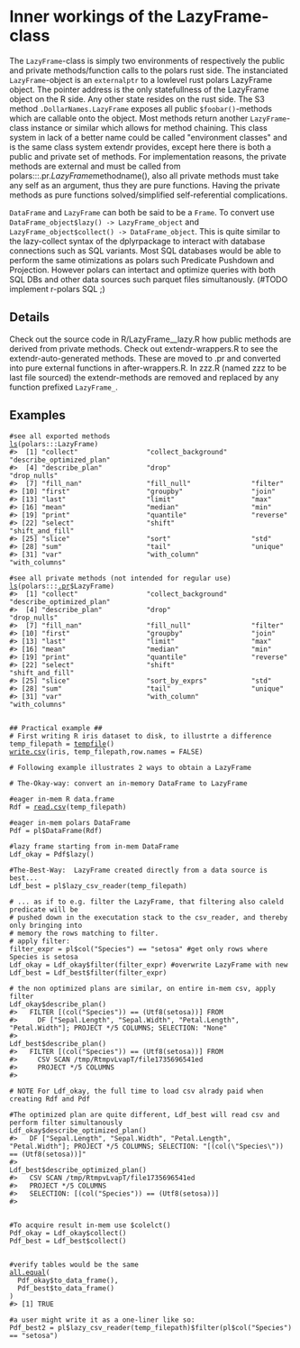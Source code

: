 # Inner workings of the LazyFrame-class

The `LazyFrame`-class is simply two environments of respectively the public and private methods/function calls to the polars rust side. The instanciated `LazyFrame`-object is an `externalptr` to a lowlevel rust polars LazyFrame object. The pointer address is the only statefullness of the LazyFrame object on the R side. Any other state resides on the rust side. The S3 method `.DollarNames.LazyFrame` exposes all public `$foobar()`-methods which are callable onto the object. Most methods return another `LazyFrame`-class instance or similar which allows for method chaining. This class system in lack of a better name could be called "environment classes" and is the same class system extendr provides, except here there is both a public and private set of methods. For implementation reasons, the private methods are external and must be called from polars:::.pr.$LazyFrame$methodname(), also all private methods must take any self as an argument, thus they are pure functions. Having the private methods as pure functions solved/simplified self-referential complications.

`DataFrame` and `LazyFrame` can both be said to be a `Frame`. To convert use `DataFrame_object$lazy() -> LazyFrame_object` and `LazyFrame_object$collect() -> DataFrame_object`. This is quite similar to the lazy-collect syntax of the dplyrpackage to interact with database connections such as SQL variants. Most SQL databases would be able to perform the same otimizations as polars such Predicate Pushdown and Projection. However polars can intertact and optimize queries with both SQL DBs and other data sources such parquet files simultanously. (#TODO implement r-polars SQL ;)

## Details

Check out the source code in R/LazyFrame__lazy.R how public methods are derived from private methods. Check out extendr-wrappers.R to see the extendr-auto-generated methods. These are moved to .pr and converted into pure external functions in after-wrappers.R. In zzz.R (named zzz to be last file sourced) the extendr-methods are removed and replaced by any function prefixed `LazyFrame_`.

## Examples

<pre class='r-example'><code><span class='r-in'><span><span class='co'>#see all exported methods</span></span></span>
<span class='r-in'><span><span class='fu'><a href='https://rdrr.io/r/base/ls.html'>ls</a></span><span class='op'>(</span><span class='fu'>polars</span><span class='fu'>:::</span><span class='va'>LazyFrame</span><span class='op'>)</span></span></span>
<span class='r-out co'><span class='r-pr'>#&gt;</span>  [1] "collect"                 "collect_background"      "describe_optimized_plan"</span>
<span class='r-out co'><span class='r-pr'>#&gt;</span>  [4] "describe_plan"           "drop"                    "drop_nulls"             </span>
<span class='r-out co'><span class='r-pr'>#&gt;</span>  [7] "fill_nan"                "fill_null"               "filter"                 </span>
<span class='r-out co'><span class='r-pr'>#&gt;</span> [10] "first"                   "groupby"                 "join"                   </span>
<span class='r-out co'><span class='r-pr'>#&gt;</span> [13] "last"                    "limit"                   "max"                    </span>
<span class='r-out co'><span class='r-pr'>#&gt;</span> [16] "mean"                    "median"                  "min"                    </span>
<span class='r-out co'><span class='r-pr'>#&gt;</span> [19] "print"                   "quantile"                "reverse"                </span>
<span class='r-out co'><span class='r-pr'>#&gt;</span> [22] "select"                  "shift"                   "shift_and_fill"         </span>
<span class='r-out co'><span class='r-pr'>#&gt;</span> [25] "slice"                   "sort"                    "std"                    </span>
<span class='r-out co'><span class='r-pr'>#&gt;</span> [28] "sum"                     "tail"                    "unique"                 </span>
<span class='r-out co'><span class='r-pr'>#&gt;</span> [31] "var"                     "with_column"             "with_columns"           </span>
<span class='r-in'><span></span></span>
<span class='r-in'><span><span class='co'>#see all private methods (not intended for regular use)</span></span></span>
<span class='r-in'><span><span class='fu'><a href='https://rdrr.io/r/base/ls.html'>ls</a></span><span class='op'>(</span><span class='fu'>polars</span><span class='fu'>:::</span><span class='va'><a href='https://rdrr.io/pkg/polars/man/dot-pr.html'>.pr</a></span><span class='op'>$</span><span class='va'>LazyFrame</span><span class='op'>)</span></span></span>
<span class='r-out co'><span class='r-pr'>#&gt;</span>  [1] "collect"                 "collect_background"      "describe_optimized_plan"</span>
<span class='r-out co'><span class='r-pr'>#&gt;</span>  [4] "describe_plan"           "drop"                    "drop_nulls"             </span>
<span class='r-out co'><span class='r-pr'>#&gt;</span>  [7] "fill_nan"                "fill_null"               "filter"                 </span>
<span class='r-out co'><span class='r-pr'>#&gt;</span> [10] "first"                   "groupby"                 "join"                   </span>
<span class='r-out co'><span class='r-pr'>#&gt;</span> [13] "last"                    "limit"                   "max"                    </span>
<span class='r-out co'><span class='r-pr'>#&gt;</span> [16] "mean"                    "median"                  "min"                    </span>
<span class='r-out co'><span class='r-pr'>#&gt;</span> [19] "print"                   "quantile"                "reverse"                </span>
<span class='r-out co'><span class='r-pr'>#&gt;</span> [22] "select"                  "shift"                   "shift_and_fill"         </span>
<span class='r-out co'><span class='r-pr'>#&gt;</span> [25] "slice"                   "sort_by_exprs"           "std"                    </span>
<span class='r-out co'><span class='r-pr'>#&gt;</span> [28] "sum"                     "tail"                    "unique"                 </span>
<span class='r-out co'><span class='r-pr'>#&gt;</span> [31] "var"                     "with_column"             "with_columns"           </span>
<span class='r-in'><span></span></span>
<span class='r-in'><span></span></span>
<span class='r-in'><span><span class='co'>## Practical example ##</span></span></span>
<span class='r-in'><span><span class='co'># First writing R iris dataset to disk, to illustrte a difference</span></span></span>
<span class='r-in'><span><span class='va'>temp_filepath</span> <span class='op'>=</span> <span class='fu'><a href='https://rdrr.io/r/base/tempfile.html'>tempfile</a></span><span class='op'>(</span><span class='op'>)</span></span></span>
<span class='r-in'><span><span class='fu'><a href='https://rdrr.io/r/utils/write.table.html'>write.csv</a></span><span class='op'>(</span><span class='va'>iris</span>, <span class='va'>temp_filepath</span>,row.names <span class='op'>=</span> <span class='cn'>FALSE</span><span class='op'>)</span></span></span>
<span class='r-in'><span></span></span>
<span class='r-in'><span><span class='co'># Following example illustrates 2 ways to obtain a LazyFrame</span></span></span>
<span class='r-in'><span></span></span>
<span class='r-in'><span><span class='co'># The-Okay-way: convert an in-memory DataFrame to LazyFrame</span></span></span>
<span class='r-in'><span></span></span>
<span class='r-in'><span><span class='co'>#eager in-mem R data.frame</span></span></span>
<span class='r-in'><span><span class='va'>Rdf</span> <span class='op'>=</span> <span class='fu'><a href='https://rdrr.io/r/utils/read.table.html'>read.csv</a></span><span class='op'>(</span><span class='va'>temp_filepath</span><span class='op'>)</span></span></span>
<span class='r-in'><span></span></span>
<span class='r-in'><span><span class='co'>#eager in-mem polars DataFrame</span></span></span>
<span class='r-in'><span><span class='va'>Pdf</span> <span class='op'>=</span> <span class='va'>pl</span><span class='op'>$</span><span class='fu'>DataFrame</span><span class='op'>(</span><span class='va'>Rdf</span><span class='op'>)</span></span></span>
<span class='r-in'><span></span></span>
<span class='r-in'><span><span class='co'>#lazy frame starting from in-mem DataFrame</span></span></span>
<span class='r-in'><span><span class='va'>Ldf_okay</span> <span class='op'>=</span> <span class='va'>Pdf</span><span class='op'>$</span><span class='fu'>lazy</span><span class='op'>(</span><span class='op'>)</span></span></span>
<span class='r-in'><span></span></span>
<span class='r-in'><span><span class='co'>#The-Best-Way:  LazyFrame created directly from a data source is best...</span></span></span>
<span class='r-in'><span><span class='va'>Ldf_best</span> <span class='op'>=</span> <span class='va'>pl</span><span class='op'>$</span><span class='fu'>lazy_csv_reader</span><span class='op'>(</span><span class='va'>temp_filepath</span><span class='op'>)</span></span></span>
<span class='r-in'><span></span></span>
<span class='r-in'><span><span class='co'># ... as if to e.g. filter the LazyFrame, that filtering also caleld predicate will be</span></span></span>
<span class='r-in'><span><span class='co'># pushed down in the executation stack to the csv_reader, and thereby only bringing into</span></span></span>
<span class='r-in'><span><span class='co'># memory the rows matching to filter.</span></span></span>
<span class='r-in'><span><span class='co'># apply filter:</span></span></span>
<span class='r-in'><span><span class='va'>filter_expr</span> <span class='op'>=</span> <span class='va'>pl</span><span class='op'>$</span><span class='fu'>col</span><span class='op'>(</span><span class='st'>"Species"</span><span class='op'>)</span> <span class='op'>==</span> <span class='st'>"setosa"</span> <span class='co'>#get only rows where Species is setosa</span></span></span>
<span class='r-in'><span><span class='va'>Ldf_okay</span> <span class='op'>=</span> <span class='va'>Ldf_okay</span><span class='op'>$</span><span class='fu'>filter</span><span class='op'>(</span><span class='va'>filter_expr</span><span class='op'>)</span> <span class='co'>#overwrite LazyFrame with new</span></span></span>
<span class='r-in'><span><span class='va'>Ldf_best</span> <span class='op'>=</span> <span class='va'>Ldf_best</span><span class='op'>$</span><span class='fu'>filter</span><span class='op'>(</span><span class='va'>filter_expr</span><span class='op'>)</span></span></span>
<span class='r-in'><span></span></span>
<span class='r-in'><span><span class='co'># the non optimized plans are similar, on entire in-mem csv, apply filter</span></span></span>
<span class='r-in'><span><span class='va'>Ldf_okay</span><span class='op'>$</span><span class='fu'>describe_plan</span><span class='op'>(</span><span class='op'>)</span></span></span>
<span class='r-out co'><span class='r-pr'>#&gt;</span>   FILTER [(col("Species")) == (Utf8(setosa))] FROM</span>
<span class='r-out co'><span class='r-pr'>#&gt;</span>     DF ["Sepal.Length", "Sepal.Width", "Petal.Length", "Petal.Width"]; PROJECT */5 COLUMNS; SELECTION: "None"</span>
<span class='r-out co'><span class='r-pr'>#&gt;</span> </span>
<span class='r-in'><span><span class='va'>Ldf_best</span><span class='op'>$</span><span class='fu'>describe_plan</span><span class='op'>(</span><span class='op'>)</span></span></span>
<span class='r-out co'><span class='r-pr'>#&gt;</span>   FILTER [(col("Species")) == (Utf8(setosa))] FROM</span>
<span class='r-out co'><span class='r-pr'>#&gt;</span>     CSV SCAN /tmp/RtmpvLvapT/file1735696541ed</span>
<span class='r-out co'><span class='r-pr'>#&gt;</span>     PROJECT */5 COLUMNS</span>
<span class='r-out co'><span class='r-pr'>#&gt;</span> </span>
<span class='r-in'><span></span></span>
<span class='r-in'><span><span class='co'># NOTE For Ldf_okay, the full time to load csv alrady paid when creating Rdf and Pdf</span></span></span>
<span class='r-in'><span></span></span>
<span class='r-in'><span><span class='co'>#The optimized plan are quite different, Ldf_best will read csv and perform filter simultanously</span></span></span>
<span class='r-in'><span><span class='va'>Ldf_okay</span><span class='op'>$</span><span class='fu'>describe_optimized_plan</span><span class='op'>(</span><span class='op'>)</span></span></span>
<span class='r-out co'><span class='r-pr'>#&gt;</span>   DF ["Sepal.Length", "Sepal.Width", "Petal.Length", "Petal.Width"]; PROJECT */5 COLUMNS; SELECTION: "[(col(\"Species\")) == (Utf8(setosa))]"</span>
<span class='r-out co'><span class='r-pr'>#&gt;</span> </span>
<span class='r-in'><span><span class='va'>Ldf_best</span><span class='op'>$</span><span class='fu'>describe_optimized_plan</span><span class='op'>(</span><span class='op'>)</span></span></span>
<span class='r-out co'><span class='r-pr'>#&gt;</span>   CSV SCAN /tmp/RtmpvLvapT/file1735696541ed</span>
<span class='r-out co'><span class='r-pr'>#&gt;</span>   PROJECT */5 COLUMNS</span>
<span class='r-out co'><span class='r-pr'>#&gt;</span>   SELECTION: [(col("Species")) == (Utf8(setosa))]</span>
<span class='r-out co'><span class='r-pr'>#&gt;</span> </span>
<span class='r-in'><span></span></span>
<span class='r-in'><span></span></span>
<span class='r-in'><span><span class='co'>#To acquire result in-mem use $colelct()</span></span></span>
<span class='r-in'><span><span class='va'>Pdf_okay</span> <span class='op'>=</span> <span class='va'>Ldf_okay</span><span class='op'>$</span><span class='fu'>collect</span><span class='op'>(</span><span class='op'>)</span></span></span>
<span class='r-in'><span><span class='va'>Pdf_best</span> <span class='op'>=</span> <span class='va'>Ldf_best</span><span class='op'>$</span><span class='fu'>collect</span><span class='op'>(</span><span class='op'>)</span></span></span>
<span class='r-in'><span></span></span>
<span class='r-in'><span></span></span>
<span class='r-in'><span><span class='co'>#verify tables would be the same</span></span></span>
<span class='r-in'><span><span class='fu'><a href='https://rdrr.io/r/base/all.equal.html'>all.equal</a></span><span class='op'>(</span></span></span>
<span class='r-in'><span>  <span class='va'>Pdf_okay</span><span class='op'>$</span><span class='fu'>to_data_frame</span><span class='op'>(</span><span class='op'>)</span>,</span></span>
<span class='r-in'><span>  <span class='va'>Pdf_best</span><span class='op'>$</span><span class='fu'>to_data_frame</span><span class='op'>(</span><span class='op'>)</span></span></span>
<span class='r-in'><span><span class='op'>)</span></span></span>
<span class='r-out co'><span class='r-pr'>#&gt;</span> [1] TRUE</span>
<span class='r-in'><span></span></span>
<span class='r-in'><span><span class='co'>#a user might write it as a one-liner like so:</span></span></span>
<span class='r-in'><span><span class='va'>Pdf_best2</span> <span class='op'>=</span> <span class='va'>pl</span><span class='op'>$</span><span class='fu'>lazy_csv_reader</span><span class='op'>(</span><span class='va'>temp_filepath</span><span class='op'>)</span><span class='op'>$</span><span class='fu'>filter</span><span class='op'>(</span><span class='va'>pl</span><span class='op'>$</span><span class='fu'>col</span><span class='op'>(</span><span class='st'>"Species"</span><span class='op'>)</span> <span class='op'>==</span> <span class='st'>"setosa"</span><span class='op'>)</span></span></span>
 </code></pre>